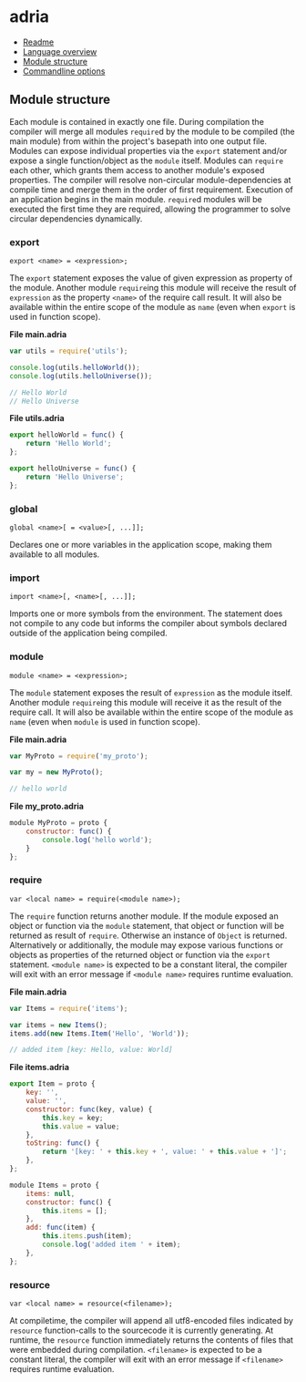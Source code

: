 adria
=====

- <a href="//github.com/sinesc/adria/blob/master/README.md">Readme</a>
- <a href="//github.com/sinesc/adria/blob/master/doc/overview.md">Language overview</a>
- <a href="//github.com/sinesc/adria/blob/master/doc/modules.md">Module structure</a>
- <a href="//github.com/sinesc/adria/blob/master/doc/commandline.md">Commandline options</a>

Module structure
----------------

Each module is contained in exactly one file. During compilation the compiler will merge all modules `require`d by the module to be compiled (the main module) from within the project's basepath into one output file.
Modules can expose individual properties via the `export` statement and/or expose a single function/object as the `module` itself.
Modules can `require` each other, which grants them access to another module's exposed properties. The compiler will resolve non-circular module-dependencies at compile time and merge them in the order of first requirement.
Execution of an application begins in the main module. `require`d modules will be executed the first time they are required, allowing the programmer to solve circular dependencies dynamically.

### export

`export <name> = <expression>;`

The `export` statement exposes the value of given expression as property of the module. Another module `require`ing this module will receive the result of `expression` as the property `<name>` of the require call result.
It will also be available within the entire scope of the module as `name` (even when `export` is used in function scope).

**File main.adria**

```javascript
var utils = require('utils');

console.log(utils.helloWorld());
console.log(utils.helloUniverse());

// Hello World
// Hello Universe
```

**File utils.adria**

```javascript
export helloWorld = func() {
    return 'Hello World';
};

export helloUniverse = func() {
    return 'Hello Universe';
};
```

### global

`global <name>[ = <value>[, ...]];`

Declares one or more variables in the application scope, making them available to all modules.

### import

`import <name>[, <name>[, ...]];`

Imports one or more symbols from the environment. The statement does not compile to any code but informs the compiler about symbols declared outside of the application being compiled.

### module

`module <name> = <expression>;`

The `module` statement exposes the result of `expression` as the module itself. Another module `require`ing this module will receive it as the result of the require call.
It will also be available within the entire scope of the module as `name` (even when `module` is used in function scope).

**File main.adria**

```javascript
var MyProto = require('my_proto');

var my = new MyProto();

// hello world
```

**File my_proto.adria**

```javascript
module MyProto = proto {
    constructor: func() {
        console.log('hello world');
    }
};
```

### require

`var <local name> = require(<module name>);`

The `require` function returns another module. If the module exposed an object or function via the `module` statement, that object or function will be returned as result of `require`. Otherwise an instance of `Object` is returned.
Alternatively or additionally, the module may expose various functions or objects as properties of the returned object or function via the `export` statement.
`<module name>` is expected to be a constant literal, the compiler will exit with an error message if `<module name>` requires runtime evaluation.

**File main.adria**

```javascript
var Items = require('items');

var items = new Items();
items.add(new Items.Item('Hello', 'World'));

// added item [key: Hello, value: World]
```

**File items.adria**

```javascript
export Item = proto {
    key: '',
    value: '',
    constructor: func(key, value) {
        this.key = key;
        this.value = value;
    },
    toString: func() {
        return '[key: ' + this.key + ', value: ' + this.value + ']';
    },
};

module Items = proto {
    items: null,
    constructor: func() {
        this.items = [];
    },
    add: func(item) {
        this.items.push(item);
        console.log('added item ' + item);
    },
};
```

### resource

`var <local name> = resource(<filename>);`

At compiletime, the compiler will append all utf8-encoded files indicated by `resource` function-calls to the sourcecode it is currently generating.
At runtime, the `resource` function immediately returns the contents of files that were embedded during compilation.
`<filename>` is expected to be a constant literal, the compiler will exit with an error message if `<filename>` requires runtime evaluation.

